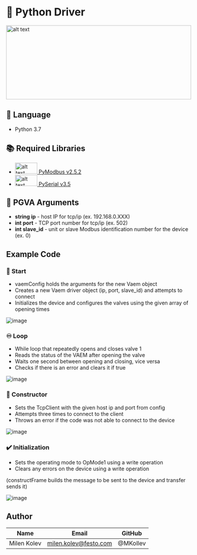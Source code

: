 # 🐍 Python Driver
<img src="https://www.python.org/static/community_logos/python-logo-master-v3-TM-flattened.png" alt="alt text" width="500" height="200">

## 💬 Language
* Python 3.7

## 📚 Required Libraries
* <img src="http://domoticx.com/wp-content/uploads/2017/09/modbus-logo-300x96.png" alt="alt text" width="60" height="30">[ PyModbus v2.5.2](http://riptideio.github.io/pymodbus/)
* <img src="https://pythonhosted.org/pyserial/_static/pyserial.png" alt="alt text" width="60" height="30">[ PySerial v3.5](https://pythonhosted.org/pyserial/)

## 📜 PGVA Arguments
* **string ip** - host IP for tcp/ip (ex. 192.168.0.XXX)
* **int port** - TCP port number for tcp/ip (ex. 502)
* **int slave_id** - unit or slave Modbus identification number for the device (ex. 0)

## Example Code
### 🚀 Start
* vaemConfig holds the arguments for the new Vaem object
* Creates a new Vaem driver object (ip, port, slave_id) and attempts to connect
* Initializes the device and configures the valves using the given array of opening times

 ![image](https://user-images.githubusercontent.com/71296226/135302227-2082d959-7de2-4e2c-a6f4-445fbf3f5735.png)

### ♾️ Loop
* While loop that repeatedly opens and closes valve 1
* Reads the status of the VAEM after opening the valve
* Waits one second between opening and closing, vice versa
* Checks if there is an error and clears it if true

![image](https://user-images.githubusercontent.com/71296226/135303149-dec628d6-3553-4b4d-8874-b1a7738d20ff.png)

### 🚧 Constructor
* Sets the TcpClient with the given host ip and port from config
* Attempts three times to connect to the client
* Throws an error if the code was not able to connect to the device

![image](https://user-images.githubusercontent.com/71296226/135303620-42ddb615-ba3f-4cf3-ac42-1c1cdb01bf47.png)

### ✔️ Initialization
* Sets the operating mode to OpMode1 using a write operation
* Clears any errors on the device using a write operation

(constructFrame builds the message to be sent to the device and transfer sends it)

![image](https://user-images.githubusercontent.com/71296226/135303699-c066e66c-01a1-43dc-a231-89893b727951.png)

## Author
|Name          | Email                     | GitHub         |
| ------------ | ------------------------- | -------------- |
| Milen Kolev  | milen.kolev@festo.com     | @MKollev       |
